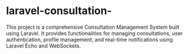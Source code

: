 # laravel-consultation-
This project is a comprehensive Consultation Management System built using Laravel. It provides functionalities for managing consultations, user authentication, profile management, and real-time notifications using Laravel Echo and WebSockets.
